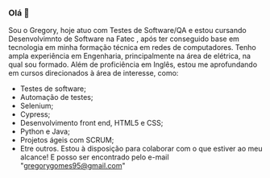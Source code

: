 ### Olá 👋
Sou o Gregory, hoje atuo com Testes de Software/QA e estou cursando Desenvolvimnto de Software na Fatec , após ter conseguido base em tecnologia em minha formação técnica em redes de computadores. Tenho ampla experiência em Engenharia, principalmente na área de elétrica, na qual sou formado. Além de proficiência em Inglês, estou me aprofundando em cursos direcionados à área de interesse, como:
- Testes de software;
- Automação de testes;
- Selenium;
- Cypress;
- Desenvolvimento front end, HTML5 e CSS;
- Python e Java;
- Projetos ágeis com SCRUM;
- Etre outros.
Estou à disposição para colaborar com o que estiver ao meu alcance! E posso ser encontrado pelo e-mail 
"gregorygomes95@gmail.com"
